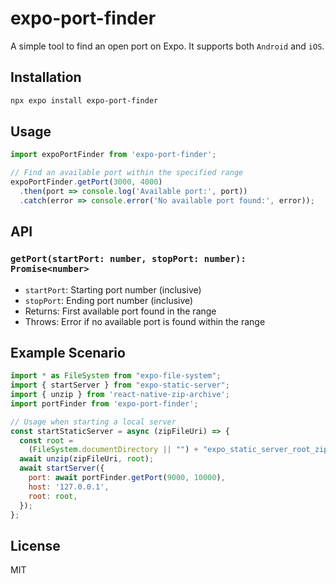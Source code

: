 # expo-port-finder

A simple tool to find an open port on Expo. It supports both `Android` and `iOS`.

## Installation

```bash
npx expo install expo-port-finder
```

## Usage

```javascript
import expoPortFinder from 'expo-port-finder';

// Find an available port within the specified range
expoPortFinder.getPort(3000, 4000)
  .then(port => console.log('Available port:', port))
  .catch(error => console.error('No available port found:', error));
```

## API

### `getPort(startPort: number, stopPort: number): Promise<number>`

- `startPort`: Starting port number (inclusive)
- `stopPort`: Ending port number (inclusive)
- Returns: First available port found in the range
- Throws: Error if no available port is found within the range

## Example Scenario

```javascript
import * as FileSystem from "expo-file-system";
import { startServer } from "expo-static-server";
import { unzip } from 'react-native-zip-archive';
import portFinder from 'expo-port-finder';

// Usage when starting a local server
const startStaticServer = async (zipFileUri) => {
  const root =
    (FileSystem.documentDirectory || "") + "expo_static_server_root_zip_files";
  await unzip(zipFileUri, root);
  await startServer({
    port: await portFinder.getPort(9000, 10000),
    host: '127.0.0.1',
    root: root,
  });
};
```

## License
MIT